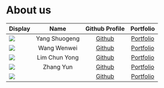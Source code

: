 # About us

Display | Name | Github Profile | Portfolio 
--------|:----:|:--------------:|:---------:
![](https://via.placeholder.com/100.png?text=Photo) | Yang Shuogeng | [Github](https://github.com/) | [Portfolio](docs/team/johndoe.md)
![](https://via.placeholder.com/100.png?text=Photo) | Wang Wenwei | [Github](https://github.com/) | [Portfolio](docs/team/johndoe.md)
![](https://via.placeholder.com/100.png?text=Photo) | Lim Chun Yong  | [Github](https://github.com/) | [Portfolio](docs/team/johndoe.md)
![](https://via.placeholder.com/100.png?text=Photo) | Zhang Yun | [Github](https://github.com/) | [Portfolio](docs/team/johndoe.md)
![](https://via.placeholder.com/100.png?text=Photo) |  | [Github](https://github.com/) | [Portfolio](docs/team/johndoe.md)
